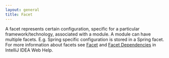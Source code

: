 ```yaml
---
layout: general
title: Facet
---
```


A facet represents certain configuration, specific for a particular framework/technology, associated with a module. 
A module can have multiple facets. E.g. Spring specific configuration is stored in a Spring facet.
For more information about facets see
[Facet](http://www.jetbrains.com/idea/webhelp/facet.html)
and
[Facet Dependencies](http://www.jetbrains.com/idea/webhelp/available-facets-and-their-dependencies.html)
in IntelliJ IDEA Web Help.